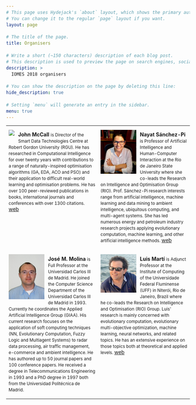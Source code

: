 ```yaml
---
# This page uses Hydejack's `about` layout, which shows the primary author's picture and about text at the top.
# You can change it to the regular `page` layout if you want.
layout: page

# The title of the page.
title: Organisers

# Write a short (~150 characters) description of each blog post.
# This description is used to preview the page on search engines, social media, etc.
description: >
  IOMES 2018 organisers

# You can show the description on the page by deleting this line:
hide_description: true

# Setting `menu` will generate an entry in the sidebar.
menu: true
---
```


<table>
<tr>
<td width='50%' valign="top">
<img src='http://gecco-2018.sigevo.org/index.html/dl69?display&x=98&y=120'
     style='float:left; vertical-align: text-bottom; margin: 10px 10px 10px 0px;'>
<p style='vertical-align: text-top;'>
<b>John McCall</b> <small>is Director of the Smart Data Technologies Centre at Robert Gordon University (RGU).  He has researched in Computational Intelligence for over twenty years with contributions to a range of naturally-inspired optimisation algorithms (GA, EDA, ACO and PSO) and their application to difficult real-world learning and optimisation problems.  He has over 100 peer-reviewed publications in books, international journals and conferences with over 1300 citations.</small>
<a href='http://www.rgu.ac.uk/dmstaff/mccall-john/'>web</a>
</p>
</td>
<td width='50%' valign="top">
<img src='/assets/img/nayat.png' width='98'
     style='float:left; vertical-align: text-bottom; margin: 10px 10px 10px 0px;'>
<p style='vertical-align: text-top;'>
<b>Nayat Sánchez-Pi</b> <small>is Professor of Artificial Intelligence and Human-Computer Interaction at the Rio de Janeiro State University where she co-leads the Research on Intelligence and Optimisation Group (RIO). Prof. Sánchez-Pi research interests range from artificial intelligence, machine learning and data mining to ambient intelligence, ubiquitous computing, and multi-agent systems. She has led numerous energy and petroleum industry research projects applying evolutionary computation, machine learning, and other artificial intelligence methods.
</small> <a href='http://www.nayatsanchezpi.com'>web</a>
</p>
</td>
</tr>
<tr>
<td width='50%' valign="top">
<img src='/assets/img/molina.png' width='98'
style='float:left; vertical-align: text-bottom; margin: 10px 10px 10px 0px;'>
<p style='vertical-align: text-top;'>
<b>José M. Molina</b> <small>is Full Professor at the Universidad Carlos III de Madrid. He joined the Computer Science Department of the Universidad Carlos III de Madrid in 1993. Currently he coordinates the Applied Artificial Intelligence Group (GIAA). His current research focuses on the application of soft computing techniques (NN, Evolutionary Computation, Fuzzy Logic and Multiagent Systems) to radar data processing, air traffic management, e-commerce and ambient intelligence. He has authored up to 50 journal papers and 100 conference papers. He received a degree in Telecommunications Engineering in 1993 and a PhD degree in 1997 both from the Universidad Politécnica de Madrid.</small>
</p>
</td>
<td width='50%' valign="top">
<img src='/assets/img/lm.jpg' width='98'
style='float:left; vertical-align: text-bottom; margin: 10px 10px 10px 0px;'>
<p style='vertical-align: text-top;'>
<b>Luis Martí</b> <small>is Adjunct Professor at the Institute of Computing of the Universidade Federal Fluminense (UFF) in Niterói, Rio de Janeiro, Brazil where he co-leads the Research on Intelligence and Optimisation (RIO) Group. Luis' research is mainly concerned with evolutionary computation, evolutionary multi-objective optimization, machine learning, neural networks, and related topics. He has an extensive experience on those topics both at theoretical and applied levels.
</small> <a href='http://lmarti.com'>web</a></p>
</td>
</tr>
</table>

